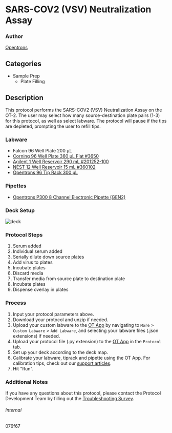 # SARS-COV2 (VSV) Neutralization Assay


### Author
[Opentrons](https://opentrons.com/)




## Categories
* Sample Prep
	* Plate Filling


## Description
This protocol performs the SARS-COV2 (VSV) Neutralization Assay on the OT-2. The user may select how many source-destination plate pairs (1-3) for this protocol, as well as select labware. The protocol will pause if the tips are depleted, prompting the user to refill tips. 


### Labware
* Falcon 96 Well Plate 200 µL
* [Corning 96 Well Plate 360 µL Flat #3650](https://ecatalog.corning.com/life-sciences/b2c/US/en/Microplates/Assay-Microplates/96-Well-Microplates/Corning%C2%AE-96-well-Solid-Black-and-White-Polystyrene-Microplates/p/corning96WellSolidBlackAndWhitePolystyreneMicroplates)
* [Agilent 1 Well Reservoir 290 mL #201252-100](https://www.agilent.com/store/en_US/Prod-201252-100/201252-100)
* [NEST 12 Well Reservoir 15 mL #360102](http://www.cell-nest.com/page94?_l=en&product_id=102)
* [Opentrons 96 Tip Rack 300 µL](https://shop.opentrons.com/collections/opentrons-tips/products/opentrons-300ul-tips)


### Pipettes
* [Opentrons P300 8 Channel Electronic Pipette (GEN2)](https://shop.opentrons.com/8-channel-electronic-pipette/)


### Deck Setup
![deck](https://opentrons-protocol-library-website.s3.amazonaws.com/custom-README-images/076f67/deck.png)



### Protocol Steps
1. Serum added
2. Individual serum added
3. Serially dilute down source plates
4. Add virus to plates
5. Incubate plates
6. Discard media
7. Transfer media from source plate to destination plate
8. Incubate plates
9. Dispense overlay in plates

### Process
1. Input your protocol parameters above.
2. Download your protocol and unzip if needed.
3. Upload your custom labware to the [OT App](https://opentrons.com/ot-app) by navigating to `More` > `Custom Labware` > `Add Labware`, and selecting your labware files (.json extensions) if needed.
4. Upload your protocol file (.py extension) to the [OT App](https://opentrons.com/ot-app) in the `Protocol` tab.
5. Set up your deck according to the deck map.
6. Calibrate your labware, tiprack and pipette using the OT App. For calibration tips, check out our [support articles](https://support.opentrons.com/en/collections/1559720-guide-for-getting-started-with-the-ot-2).
7. Hit "Run".


### Additional Notes
If you have any questions about this protocol, please contact the Protocol Development Team by filling out the [Troubleshooting Survey](https://protocol-troubleshooting.paperform.co/).


###### Internal
076f67
